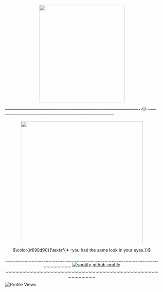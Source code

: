 <p align="center">   <img width="280x280" height="320" src=https://github.com/lyrxqss/lyrxqss-2/blob/584b650288a7cf3b19f24eef0c0dc7fdce329264/indir%20(8).gif>
</p>

────────────────────────────────────────────⋆⋅♡⋅⋆──────────────────────────────────────
<p align="center">   <img width="400x400" height="400" src=https://github.com/lyrxqss/lyrxqss-2/blob/5387ac5de83518c88f8c5abd8837af5dcb212efb/sage-valorant.gif>
</p>


<p align="center"> $\color{#699d90}{\textsf{✦ ◜you had the same look in your eyes.}}$

 

<p align="center"![Profile Views](https://komarev.com/ghpvc/?username=lyrxqss&color=blue&label=delulus)




‿‿‿‿‿‿‿‿‿‿‿‿‿‿‿‿‿‿‿‿‿‿‿‿‿‿‿‿‿‿‿‿‿‿‿‿‿‿‿‿‿‿‿‿‿‿‿‿‿‿‿‿
[![spotify-github-profile](https://spotify-github-profile.kittinanx.com/api/view?uid=cgo1nbhfibb223rkc10kxe6p1&cover_image=true&theme=natemoo-re&show_offline=true&background_color=121212&interchange=true&bar_color=53b14f&bar_color_cover=false)](https://spotify-github-profile.kittinanx.com/api/view?uid=cgo1nbhfibb223rkc10kxe6p1&redirect=true)
‿‿‿‿‿‿‿‿‿‿‿‿‿‿‿‿‿‿‿‿‿‿‿‿‿‿‿‿‿‿‿‿‿‿‿‿‿‿‿‿‿‿‿‿‿‿‿‿‿‿‿‿


![Profile Views](https://komarev.com/ghpvc/?username=lyrxqss&color=blue&label=delulus)


